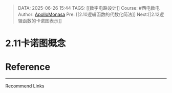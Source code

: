 > DATA: 2025-06-26 15:44
> TAGS: [[数字电路设计]]
> Course: #西电数电 
> Author: [ApolloMonasa](https://github.com/ApolloMonasa)
> Pre: [[2.10逻辑函数的代数化简法]]
> Next:[[2.12逻辑函数的卡诺图表示]]


# 2.11卡诺图概念


# Reference


---
Recommend Links
